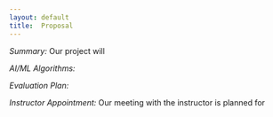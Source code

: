 ```yaml
---
layout:	default
title:	Proposal
---
```


_Summary:_
	Our project will 

_AI/ML Algorithms:_
	


_Evaluation Plan:_
	
  
_Instructor Appointment:_
	Our meeting with the instructor is planned for 

